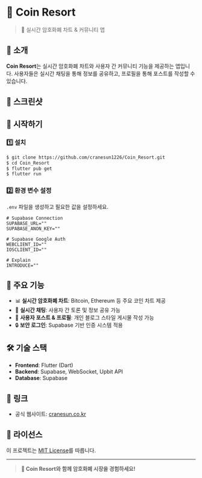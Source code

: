 # 🌟 Coin Resort
> 🚀 실시간 암호화폐 차트 & 커뮤니티 앱

## 📖 소개
**Coin Resort**는 실시간 암호화폐 차트와 사용자 간 커뮤니티 기능을 제공하는 앱입니다.
사용자들은 실시간 채팅을 통해 정보를 공유하고, 프로필을 통해 포스트를 작성할 수 있습니다.

## 📸 스크린샷

## 🚀 시작하기

### 1️⃣ 설치
```bash
$ git clone https://github.com/cranesun1226/Coin_Resort.git
$ cd Coin_Resort
$ flutter pub get
$ flutter run
```

### 2️⃣ 환경 변수 설정
`.env` 파일을 생성하고 필요한 값을 설정하세요.
```
# Supabase Connection
SUPABASE_URL=""
SUPABASE_ANON_KEY=""

# Supabase Google Auth
WEBCLIENT_ID=""
IOSCLIENT_ID=""

# Explain
INTRODUCE=""
```

## 📌 주요 기능
- 📊 **실시간 암호화폐 차트**: Bitcoin, Ethereum 등 주요 코인 차트 제공
- 💬 **실시간 채팅**: 사용자 간 토론 및 정보 공유 가능
- 📝 **사용자 포스트 & 프로필**: 개인 블로그 스타일 게시물 작성 가능
- 🔒 **보안 로그인**: Supabase 기반 인증 시스템 적용

## 🛠 기술 스택
- **Frontend**: Flutter (Dart)
- **Backend**: Supabase, WebSocket, Upbit API
- **Database**: Supabase

## 🔗 링크
- 공식 웹사이트: [cranesun.co.kr](https://www.cranesun.co.kr)

## 📜 라이선스
이 프로젝트는 [MIT License](LICENSE)를 따릅니다.

---

> **🚀 Coin Resort와 함께 암호화폐 시장을 경험하세요!**

